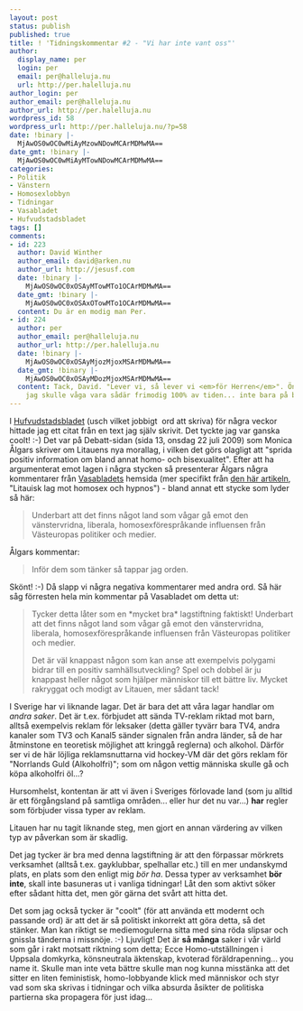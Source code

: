```yaml
---
layout: post
status: publish
published: true
title: ! 'Tidningskommentar #2 - "Vi har inte vant oss"'
author:
  display_name: per
  login: per
  email: per@halleluja.nu
  url: http://per.halelluja.nu
author_login: per
author_email: per@halleluja.nu
author_url: http://per.halelluja.nu
wordpress_id: 58
wordpress_url: http://per.halleluja.nu/?p=58
date: !binary |-
  MjAwOS0wOC0wMiAyMzowNDowMCArMDMwMA==
date_gmt: !binary |-
  MjAwOS0wOC0wMiAyMTowNDowMCArMDMwMA==
categories:
- Politik
- Vänstern
- Homosexlobbyn
- Tidningar
- Vasabladet
- Hufvudstadsbladet
tags: []
comments:
- id: 223
  author: David Winther
  author_email: david@arken.nu
  author_url: http://jesusf.com
  date: !binary |-
    MjAwOS0wOC0xOSAyMTowMTo1OCArMDMwMA==
  date_gmt: !binary |-
    MjAwOS0wOC0xOSAxOTowMTo1OCArMDMwMA==
  content: Du är en modig man Per.
- id: 224
  author: per
  author_email: per@halleluja.nu
  author_url: http://per.halelluja.nu
  date: !binary |-
    MjAwOS0wOC0xOSAyMjozMjoxMSArMDMwMA==
  date_gmt: !binary |-
    MjAwOS0wOC0xOSAyMDozMjoxMSArMDMwMA==
  content: Tack, David. "Lever vi, så lever vi <em>för Herren</em>". Önskar bara att
    jag skulle våga vara sådär frimodig 100% av tiden... inte bara på bloggen...
---
```

<p>I <a href="http://www.hbl.fi">Hufvudstadsbladet</a> (usch vilket jobbigt  ord att skriva) för några veckor hittade jag ett citat från en text jag själv skrivit. Det tyckte jag var ganska coolt!  :-) Det var på Debatt-sidan (sida 13, onsdag 22 juli 2009) som Monica Ålgars skriver om Litauens nya morallag, i vilken det görs olagligt att "sprida positiv information om bland annat homo- och bisexualitet". Efter att ha argumenterat emot lagen i några stycken så presenterar Ålgars några kommentarer från <a href="http://www.vasabladet.se">Vasabladets</a> hemsida (mer specifikt från <a href="http://www.vasabladet.fi/story.aspx?storyID=44766">den här artikeln</a>, "Litauisk lag mot homosex och hypnos") - bland annat ett stycke som lyder så här:</p>
<blockquote><p>Underbart att det finns något land som vågar gå emot den vänstervridna, liberala, homosexförespråkande influensen från Västeuropas politiker och medier.</p></blockquote>
<p>Ålgars kommentar:</p>
<blockquote><p>Inför dem som tänker så tappar jag orden.</p></blockquote>
<p>Skönt! :-) Då slapp vi några negativa kommentarer med andra ord. Så här såg förresten hela min kommentar på Vasabladet om detta ut:</p>
<blockquote><p>Tycker detta låter som en *mycket bra* lagstiftning faktiskt! Underbart att det finns något land som vågar gå emot den vänstervridna, liberala, homosexförespråkande influensen från Västeuropas politiker och medier.</p>
<p>Det är väl knappast någon som kan anse att exempelvis polygami bidrar till en positiv samhällsutveckling? Spel och dobbel är ju knappast heller något som hjälper människor till ett bättre liv. Mycket rakryggat och modigt av Litauen, mer sådant tack!</p></blockquote>
<p>I Sverige har vi liknande lagar. Det är bara det att våra lagar handlar om <em>andra saker</em>. Det är t.ex. förbjudet att sända TV-reklam riktad mot barn, alltså exempelvis reklam för leksaker (detta gäller tyvärr bara TV4, andra kanaler som TV3 och Kanal5 sänder signalen från andra länder, så de har åtminstone en teoretisk möjlighet att kringgå reglerna) och alkohol. Därför ser vi de här löjliga reklamsnuttarna vid hockey-VM där det görs reklam för "Norrlands Guld (Alkoholfri)"; som om någon vettig människa skulle gå och köpa alkoholfri öl...?</p>
<p>Hursomhelst, kontentan är att vi även i Sveriges förlovade land (som ju alltid är ett förgångsland på samtliga områden... eller hur det nu var...) <strong>har</strong> regler som förbjuder vissa typer av reklam.</p>
<p>Litauen har nu tagit liknande steg, men gjort en annan värdering av vilken typ av påverkan som är skadlig.</p>
<p>Det jag tycker är bra med denna lagstiftning är att den förpassar mörkrets verksamhet (alltså t.ex. gayklubbar, spelhallar etc.) till en mer undanskymd plats, en plats som den enligt mig <em>bör ha</em>. Dessa typer av verksamhet <strong>bör inte</strong>, skall inte basuneras ut i vanliga tidningar! Låt den som aktivt söker efter sådant hitta det, men gör gärna det svårt att hitta det.</p>
<p>Det som jag också tycker är "coolt" (för att använda ett modernt och passande ord) är att det är så politiskt inkorrekt att göra detta, så det stänker. Man kan riktigt se mediemogulerna sitta med sina röda slipsar och gnissla tänderna i missnöje. :-) Ljuvligt! Det är <strong>så många</strong> saker i vår värld som går i rakt motsatt riktning som detta; Ecce Homo-utställningen i Uppsala domkyrka, könsneutrala äktenskap, kvoterad föräldrapenning... you name it. Skulle man inte veta bättre skulle man nog kunna misstänka att det sitter en liten feministisk, homo-lobbyande klick med människor och styr vad som ska skrivas i tidningar och vilka absurda åsikter de politiska partierna ska propagera för just idag...</p>
